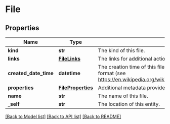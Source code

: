 # File

## Properties
Name | Type | Description | Notes
------------ | ------------- | ------------- | -------------
**kind** | **str** | The kind of this file. | [optional] 
**links** | [**FileLinks**](FileLinks.md) | The links for additional actions or content related to this file. | [optional] 
**created_date_time** | **datetime** | The creation time of this file.  The time stamp is encoded as ISO 8601 date and time format  (see https://en.wikipedia.org/wiki/ISO_8601#Combined_date_and_time_representations). | [optional] 
**properties** | [**FileProperties**](FileProperties.md) | Additional metadata provided by the service. | [optional] 
**name** | **str** | The name of this file. | [optional] 
**_self** | **str** | The location of this entity. | [optional] 

[[Back to Model list]](../README.md#documentation-for-models) [[Back to API list]](../README.md#documentation-for-api-endpoints) [[Back to README]](../README.md)


